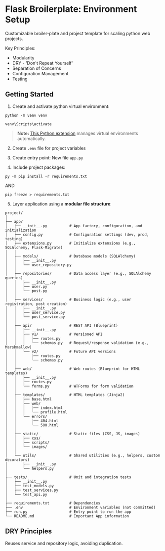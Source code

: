 # Flask Broilerplate: Environment Setup

Customizable broiler-plate and project template for scaling python web projects. 

Key Principles:
- Modularity
- DRY - 'Don't Repeat Yourself'
- Separation of Concerns
- Configuration Management
- Testing


## Getting Started

1. Create and activate python virtual environment:
```
python -m venv venv
```

```
venv\Scripts\activate
```

> **Note:** [This Python extension](https://marketplace.visualstudio.com/items?itemName=ms-python.python) manages virtual environments automatically.

2. Create `.env` file for project variables

3. Create entry point: New file `app.py`

4. Include project packages: 
```
py -m pip install -r requirements.txt
```
AND
```
pip freeze > requirements.txt
```

5. Layer application using a **modular file structure**:

```
project/
│
├── app/
│   ├── __init__.py          # App factory, configuration, and initialization
│   ├── config.py            # Configuration settings (dev, prod, testing)
│   ├── extensions.py        # Initialize extensions (e.g., SQLAlchemy, Flask-Migrate)
│   │
│   ├── models/              # Database models (SQLAlchemy)
│   │   ├── __init__.py
│   │   └── user_repository.py
│   │
│   ├── repositories/        # Data access layer (e.g., SQLAlchemy queries)
│   │   ├── __init__.py
│   │   ├── user.py
│   │   └── post.py
│   │
│   ├── services/            # Business logic (e.g., user registration, post creation)
│   │   ├── __init__.py
│   │   ├── user_service.py
│   │   └── post_service.py
│   │
│   ├── api/                 # REST API (Blueprint)
│   │   ├── __init__.py
│   │   ├── v1/              # Versioned API
│   │   │   ├── routes.py
│   │   │   └── schemas.py   # Request/response validation (e.g., Marshmallow)
│   │   └── v2/              # Future API versions
│   │       ├── routes.py
│   │       └── schemas.py
│   │
│   ├── web/                 # Web routes (Blueprint for HTML templates)
│   │   ├── __init__.py
│   │   ├── routes.py
│   │   └── forms.py         # WTForms for form validation
│   │
│   ├── templates/           # HTML templates (Jinja2)
│   │   ├── base.html
│   │   ├── web/
│   │   │   ├── index.html
│   │   │   └── profile.html
│   │   └── errors/
│   │       ├── 404.html
│   │       └── 500.html
│   │
│   ├── static/              # Static files (CSS, JS, images)
│   │   ├── css/
│   │   ├── scripts/
│   │   └── images/
│   │
│   └── utils/               # Shared utilities (e.g., helpers, custom decorators)
│       ├── __init__.py
│       └── helpers.py
│
├── tests/                   # Unit and integration tests
│   ├── __init__.py
│   ├── test_models.py
│   ├── test_services.py
│   └── test_api.py
│
├── requirements.txt         # Dependencies
├── .env                     # Environment variables (not committed)
├── run.py                   # Entry point to run the app
└── README.md                # Important App information
```


## DRY Principles

Reuses service and repository logic, avoiding duplication.

